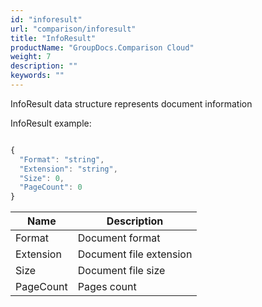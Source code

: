 ```yaml
---
id: "inforesult"
url: "comparison/inforesult"
title: "InfoResult"
productName: "GroupDocs.Comparison Cloud"
weight: 7
description: ""
keywords: ""
---
```


InfoResult data structure represents document information

InfoResult example:

```javascript

{
  "Format": "string",
  "Extension": "string",
  "Size": 0,
  "PageCount": 0
}

```

|Name|Description
|---|---
|Format|Document format
|Extension|Document file extension
|Size|Document file size
|PageCount|Pages count
